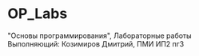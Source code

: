 # OP_Labs  
"Основы программирования", Лабораторные работы  
Выполняющий: Козимиров Дмитрий, ПМИ ИП2 пг3
